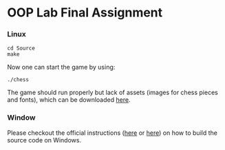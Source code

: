 # OOP Lab Final Assignment

### Linux
```
cd Source
make
```

Now one can start the game by using:
```
./chess
```

The game should run properly but lack of assets (images for chess pieces and fonts), which can be downloaded [here](https://github.com/kaihr/OOPLabFinal/releases/tag/asset).

### Window
Please checkout the official instructions ([here](https://www.sfml-dev.org/tutorials/2.5/start-vc.php) or [here](https://www.sfml-dev.org/tutorials/2.5/start-cb.php)) on how to build the source code on Windows.
